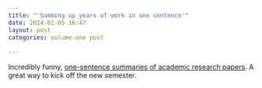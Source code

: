 ```yaml
---
title: "'Summing up years of work in one sentence'"
date: 2014-01-05 16:47
layout: post
categories: volume-one post
  
---
```



Incredibly funny, [one-sentence summaries of academic research papers](http://lolmythesis.com/). A great way to  kick off the new semester.
